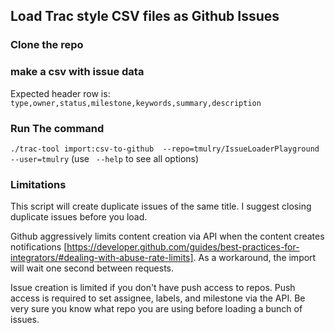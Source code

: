 ## Load Trac style CSV files as Github Issues

### Clone the repo

### make a csv with issue data
Expected header row is:
`type,owner,status,milestone,keywords,summary,description`


### Run The command 
`./trac-tool import:csv-to-github  --repo=tmulry/IssueLoaderPlayground --user=tmulry` (use ` --help` to see all options)

### Limitations

This script will create duplicate issues of the same title.  I suggest closing duplicate issues before you load.

Github aggressively limits content creation via API when the content creates notifications [https://developer.github.com/guides/best-practices-for-integrators/#dealing-with-abuse-rate-limits].  As a workaround, the import will wait one second between requests.

Issue creation is limited if you don't have push access to repos.   Push access is required to set assignee, labels, and milestone via the API.  Be very sure you know what repo you are using before loading a bunch of issues.
